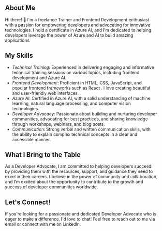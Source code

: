  ## About Me
Hi there! 👋 I'm a freelance Trainer and Frontend Development enthusiast with a passion for empowering developers and advocating for innovative technologies. I hold a certificate in Azure AI, and I'm dedicated to helping developers leverage the power of Azure and AI to build amazing applications.

## My Skills
- *Technical Training*: Experienced in delivering engaging and informative technical training sessions on various topics, including frontend development and Azure AI.
- *Frontend Development*: Proficient in HTML, CSS, JavaScript, and popular frontend frameworks such as React . I love creating beautiful and user-friendly web interfaces.
- *Azure AI*: Certified in Azure AI, with a solid understanding of machine learning, natural language processing, and computer vision technologies.
- *Developer Advocacy*: Passionate about building and nurturing developer communities, advocating for best practices, and sharing knowledge through workshops, webinars, and blog posts.
- *Communication*: Strong verbal and written communication skills, with the ability to explain complex technical concepts in a clear and accessible manner.

## What I Bring to the Table
As a Developer Advocate, I am committed to helping developers succeed by providing them with the resources, support, and guidance they need to excel in their careers. I believe in the power of community and collaboration, and I'm excited about the opportunity to contribute to the growth and success of developer communities worldwide.

## Let's Connect!
If you're looking for a passionate and dedicated Developer Advocate who is eager to make a difference, I'd love to chat! Feel free to reach out to me via email or connect with me on LinkedIn.
